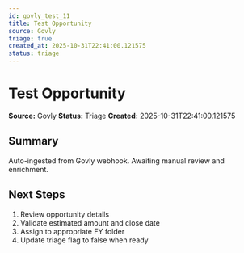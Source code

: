 ```yaml
---
id: govly_test_11
title: Test Opportunity
source: Govly
triage: true
created_at: 2025-10-31T22:41:00.121575
status: triage
---
```


# Test Opportunity

**Source:** Govly
**Status:** Triage
**Created:** 2025-10-31T22:41:00.121575

## Summary

Auto-ingested from Govly webhook. Awaiting manual review and enrichment.

## Next Steps

1. Review opportunity details
2. Validate estimated amount and close date
3. Assign to appropriate FY folder
4. Update triage flag to false when ready
